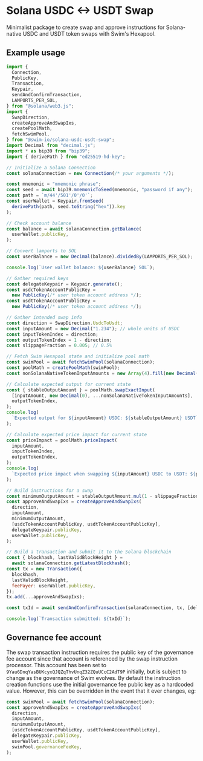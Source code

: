 # Solana USDC <-> USDT Swap

Minimalist package to create swap and approve instructions for Solana-native USDC and USDT token swaps with Swim's Hexapool.

## Example usage

```js
import {
  Connection,
  PublicKey,
  Transaction,
  Keypair,
  sendAndConfirmTransaction,
  LAMPORTS_PER_SOL,
} from "@solana/web3.js";
import {
  SwapDirection,
  createApproveAndSwapIxs,
  createPoolMath,
  fetchSwimPool,
} from "@swim-io/solana-usdc-usdt-swap";
import Decimal from "decimal.js";
import * as bip39 from "bip39";
import { derivePath } from "ed25519-hd-key";

// Initialize a Solana Connection
const solanaConnection = new Connection(/* your arguments */);

const mnemonic = "mnemonic phrase";
const seed = await bip39.mnemonicToSeed(mnemonic, "password if any");
const path = `m/44'/501'/0'/0'`;
const userWallet = Keypair.fromSeed(
  derivePath(path, seed.toString("hex")).key
);

// Check account balance
const balance = await solanaConnection.getBalance(
  userWallet.publicKey,
);

// Convert lamports to SOL
const userBalance = new Decimal(balance).dividedBy(LAMPORTS_PER_SOL);

console.log(`User wallet balance: ${userBalance} SOL`);

// Gather required keys
const delegateKeypair = Keypair.generate();
const usdcTokenAccountPublicKey =
  new PublicKey(/* user token account address */);
const usdtTokenAccountPublicKey =
  new PublicKey(/* user token account address */);

// Gather intended swap info
const direction = SwapDirection.UsdcToUsdt;
const inputAmount = new Decimal("1.234"); // whole units of USDC
const inputTokenIndex = direction;
const outputTokenIndex = 1 - direction;
const slippageFraction = 0.005; // 0.5%

// Fetch Swim Hexapool state and initialize pool math
const swimPool = await fetchSwimPool(solanaConnection);
const poolMath = createPoolMath(swimPool);
const nonSolanaNativeTokenInputAmounts = new Array(4).fill(new Decimal(0));

// Calculate expected output for current state
const { stableOutputAmount } = poolMath.swapExactInput(
  [inputAmount, new Decimal(0), ...nonSolanaNativeTokenInputAmounts],
  outputTokenIndex,
);
console.log(
  `Expected output for ${inputAmount} USDC: ${stableOutputAmount} USDT`,
);

// Calculate expected price impact for current state
const priceImpact = poolMath.priceImpact(
  inputAmount,
  inputTokenIndex,
  outputTokenIndex,
);
console.log(
  `Expected price impact when swapping ${inputAmount} USDC to USDT: ${priceImpact}`,
);

// Build instructions for a swap
const minimumOutputAmount = stableOutputAmount.mul(1 - slippageFraction);
const approveAndSwapIxs = createApproveAndSwapIxs(
  direction,
  inputAmount,
  minimumOutputAmount,
  [usdcTokenAccountPublicKey, usdtTokenAccountPublicKey],
  delegateKeypair.publicKey,
  userWallet.publicKey,
);

// Build a transaction and submit it to the Solana blockchain
const { blockhash, lastValidBlockHeight } =
  await solanaConnection.getLatestBlockhash();
const tx = new Transaction({
  blockhash,
  lastValidBlockHeight,
  feePayer: userWallet.publicKey,
});
tx.add(...approveAndSwapIxs);

const txId = await sendAndConfirmTransaction(solanaConnection, tx, [delegateKeypair, userWallet]);

console.log(`Transaction submitted: ${txId}`);
```

## Governance fee account

The swap transaction instruction requires the public key of the governance fee account since that account is referenced by the swap instruction processor. This account has been set to `9Yau6DnqYasBUKcyxQJQZqThvUnqZ32ZQuUCcC2AdT9P` initially, but is subject to change as the governance of Swim evolves. By default the instruction creation functions use the initial governance fee public key as a hardcoded value. However, this can be overridden in the event that it ever changes, eg:

```ts
const swimPool = await fetchSwimPool(solanaConnection);
const approveAndSwapIxs = createApproveAndSwapIxs(
  direction,
  inputAmount,
  minimumOutputAmount,
  [usdcTokenAccountPublicKey, usdtTokenAccountPublicKey],
  delegateKeypair.publicKey,
  userWallet.publicKey,
  swimPool.governanceFeeKey,
);
```
